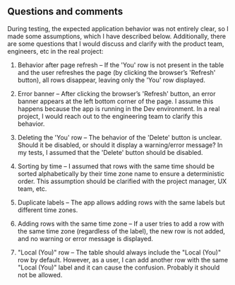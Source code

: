 ## Questions and comments

During testing, the expected application behavior was not entirely clear, so I made some assumptions, which I have described below. Additionally, there are some questions that I would discuss and clarify with the product team, engineers, etc in the real project:

1. Behavior after page refresh – If the 'You' row is not present in the table and the user refreshes the page (by clicking the browser’s 'Refresh' button), all rows disappear, leaving only the 'You' row displayed.

2. Error banner – After clicking the browser’s 'Refresh' button, an error banner appears at the left bottom corner of the page. I assume this happens because the app is running in the Dev environment. In a real project, I would reach out to the engineering team to clarify this behavior.

3. Deleting the 'You' row – The behavior of the 'Delete' button is unclear. Should it be disabled, or should it display a warning/error message? In my tests, I assumed that the 'Delete' button should be disabled.

4. Sorting by time – I assumed that rows with the same time should be sorted alphabetically by their time zone name to ensure a deterministic order. This assumption should be clarified with the project manager, UX team, etc.

5. Duplicate labels – The app allows adding rows with the same labels but different time zones.

6. Adding rows with the same time zone – If a user tries to add a row with the same time zone (regardless of the label), the new row is not added, and no warning or error message is displayed.

7. "Local (You)" row – The table should always include the "Local (You)" row by default. However, as a user, I can add another row with the same "Local (You)" label and it can cause the confusion. Probably it should not be allowed.
